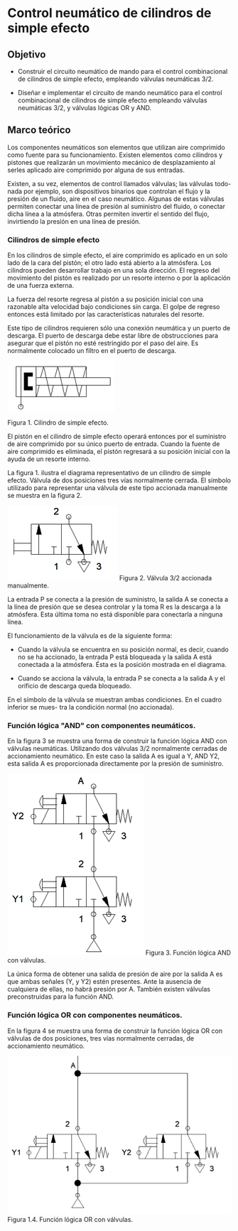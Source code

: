 # Control neumático de cilindros de simple efecto

## Objetivo
- Construir el circuito neumático de mando para el control combinacional de cilindros de simple efecto, empleando válvulas neumáticas 3/2.

- Diseñar e implementar el circuito de mando neumático para el control combinacional de cilindros de simple efecto empleando válvulas neumáticas 3/2, y válvulas lógicas OR y AND.

## Marco teórico
Los componentes neumáticos son elementos que utilizan aire comprimido como fuente para su funcionamiento. Existen elementos como cilindros y pistones que realizarán un movimiento mecánico de desplazamiento al serles aplicado aire comprimido por alguna de sus entradas.

Existen, a su vez, elementos de control llamados válvulas; las válvulas todo-nada por ejemplo, son dispositivos binarios que controlan el flujo y la presión de un fluido, aire en el caso neumático. Algunas de estas válvulas permiten conectar una línea de presión al suministro del fluido, o conectar dicha línea a la atmósfera. Otras permiten invertir el sentido del flujo, invirtiendo la presión en una línea de presión.

### Cilindros de simple efecto

En los cilindros de simple efecto, el aire comprimido es aplicado en un solo lado de la cara del pistón; el otro lado está abierto a la atmósfera. Los cilindros pueden desarrollar trabajo en una sola dirección. El regreso del movimiento del pistón es realizado por un resorte interno o por la aplicación de una fuerza externa.

La fuerza del resorte regresa al pistón a su posición inicial con una razonable alta velocidad bajo condiciones sin carga. El golpe de regreso entonces está limitado por las características naturales del resorte.

Este tipo de cilindros requieren sólo una conexión neumática y un puerto de descarga. El puerto de descarga debe estar libre de obstrucciones para asegurar que el pistón no esté restringido por el paso del aire. Es normalmente colocado un filtro en el puerto de descarga.

![Cilindro Simple Efecto](./assets/cilSimEfecto.png)

Figura 1. Cilindro de simple efecto.

El pistón en el cilindro de simple efecto operará entonces por el suministro de aire comprimido por su único puerto de entrada. Cuando la fuente de aire comprimido es eliminada, el pistón regresará a su posición inicial con la ayuda de un resorte interno. 

La figura 1. ilustra el diagrama representativo de un cilindro de simple efecto.
Válvula de dos posiciones tres vías normalmente cerrada. El símbolo utilizado para representar una válvula de este tipo accionada manualmente se muestra en la figura 2.

![Valvula 3/2 accionada manualmente](./assets/valvulaAccMec.png)
Figura 2. Válvula 3/2 accionada manualmente.

La entrada P se conecta a la presión de suministro, la salida A se conecta a la línea de presión que se desea controlar y la toma R es la descarga a la atmósfera. Esta última toma no está disponible para conectarla a ninguna línea.

El funcionamiento de la válvula es de la siguiente forma:

- Cuando la válvula se encuentra en su posición normal, es decir, cuando no se ha accionado, la entrada P está bloqueada y la salida A está conectada a la atmósfera. Ésta es la posición mostrada en el diagrama.

- Cuando se acciona la válvula, la entrada P se conecta a la salida A y el orificio de descarga queda bloqueado.

En el símbolo de la válvula se muestran ambas condiciones. En el cuadro inferior se mues- tra la condición normal (no accionada).

### Función lógica "AND" con componentes neumáticos.

En la figura 3 se muestra una forma de construir la función lógica AND con válvulas neumáticas. Utilizando dos válvulas 3/2 normalmente cerradas de accionamiento neumático. En este caso la salida A es igual a Y, AND Y2, esta salida A es proporcionada directamente por la presión de suministro.

![Función lógica AND con válvulas](./assets/ValAND.png)
Figura 3. Función lógica AND con válvulas.

La única forma de obtener una salida de presión de aire por la salida A es que ambas señales (Y, y Y2) estén presentes. Ante la ausencia de cualquiera de ellas, no habrá presión por A. También existen válvulas preconstruidas para la función AND.

### Función lógica OR con componentes neumáticos.

En la figura 4 se muestra una forma de construir la función lógica OR con válvulas de dos posiciones, tres vías normalmente cerradas, de accionamiento neumático. 


![Función lógica OR con válvulas](./assets/ValOR.png)
Figura 1.4. Función lógica OR con válvulas.



